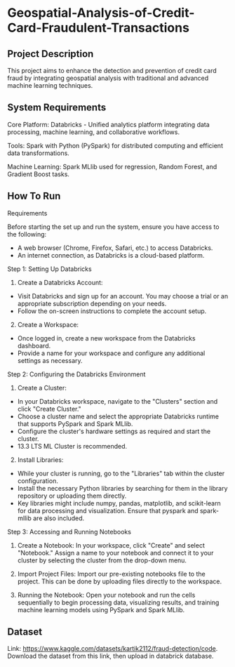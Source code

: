 # Geospatial-Analysis-of-Credit-Card-Fraudulent-Transactions


Project Description
-----------
This project aims to enhance the detection and prevention of credit card fraud by integrating geospatial analysis with traditional and advanced machine learning techniques.

System Requirements
-------------------
Core Platform: Databricks - Unified analytics platform integrating data processing, machine learning, and collaborative workflows.​

Tools: Spark with Python (PySpark) for distributed computing and efficient data transformations.​

Machine Learning: Spark MLlib used for regression, Random Forest, and Gradient Boost tasks.​




How To Run
------------
Requirements

Before starting the set up and run the system, ensure you have access to the following:

- A web browser (Chrome, Firefox, Safari, etc.) to access Databricks.
- An internet connection, as Databricks is a cloud-based platform.

Step 1: Setting Up Databricks

1. Create a Databricks Account:

- Visit Databricks and sign up for an account. You may choose a trial or an appropriate subscription depending on your needs.
- Follow the on-screen instructions to complete the account setup.

2. Create a Workspace:
- Once logged in, create a new workspace from the Databricks dashboard.
- Provide a name for your workspace and configure any additional settings as necessary.

Step 2: Configuring the Databricks Environment
1. Create a Cluster:
- In your Databricks workspace, navigate to the "Clusters" section and click "Create Cluster."
- Choose a cluster name and select the appropriate Databricks runtime that supports PySpark and Spark MLlib.
- Configure the cluster's hardware settings as required and start the cluster.
- 13.3 LTS ML Cluster is recommended.

2. Install Libraries:
- While your cluster is running, go to the "Libraries" tab within the cluster configuration.
- Install the necessary Python libraries by searching for them in the library repository or uploading them directly. 
- Key libraries might include numpy, pandas, matplotlib, and scikit-learn for data processing and visualization. Ensure that pyspark and spark-mllib are also included.

Step 3: Accessing and Running Notebooks
1. Create a Notebook:
In your workspace, click "Create" and select "Notebook."
Assign a name to your notebook and connect it to your cluster by selecting the cluster from the drop-down menu.

2. Import Project Files:
Import our pre-existing notebooks file to the project. This can be done by uploading files directly to the workspace.

3. Running the Notebook:
Open your notebook and run the cells sequentially to begin processing data, visualizing results, and training machine learning models using PySpark and Spark MLlib.


Dataset
-------
Link: https://www.kaggle.com/datasets/kartik2112/fraud-detection/code.
Download the dataset from this link, then upload in databrick database.

